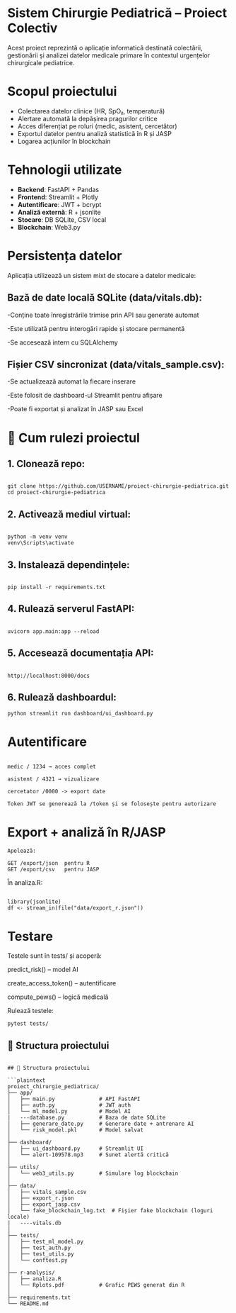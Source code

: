 #  Sistem Chirurgie Pediatrică – Proiect Colectiv

Acest proiect reprezintă o aplicație informatică destinată colectării, gestionării și analizei datelor medicale primare în contextul urgențelor chirurgicale pediatrice.

# Scopul proiectului

- Colectarea datelor clinice (HR, SpO₂, temperatură)
- Alertare automată la depășirea pragurilor critice
- Acces diferențiat pe roluri (medic, asistent, cercetător)
- Exportul datelor pentru analiză statistică în R și JASP
- Logarea acțiunilor în blockchain

# Tehnologii utilizate

- **Backend**: FastAPI + Pandas
- **Frontend**: Streamlit + Plotly
- **Autentificare**: JWT + bcrypt
- **Analiză externă**: R + jsonlite
- **Stocare**: DB SQLite, CSV local
- **Blockchain**: Web3.py

# Persistența datelor 

Aplicația utilizează un sistem mixt de stocare a datelor medicale: 
## Bază de date locală SQLite (data/vitals.db):

-Conține toate înregistrările trimise prin API sau generate automat

-Este utilizată pentru interogări rapide și stocare permanentă

-Se accesează intern cu SQLAlchemy

## Fișier CSV sincronizat (data/vitals_sample.csv):

-Se actualizează automat la fiecare inserare

-Este folosit de dashboard-ul Streamlit pentru afișare

-Poate fi exportat și analizat în JASP sau Excel

# 🚀 Cum rulezi proiectul

## 1. Clonează repo:
```plaintext

git clone https://github.com/USERNAME/proiect-chirurgie-pediatrica.git
cd proiect-chirurgie-pediatrica
```

## 2. Activează mediul virtual:
```plaintext

python -m venv venv
venv\Scripts\activate
```

## 3. Instalează dependințele:
```plaintext

pip install -r requirements.txt
```

## 4. Rulează serverul FastAPI:
```plaintext

uvicorn app.main:app --reload
```

## 5. Accesează documentația API:
```plaintext

http://localhost:8000/docs
```

## 6. Rulează dashboardul:
```plaintext
python streamlit run dashboard/ui_dashboard.py
```
# Autentificare
```plaintext

medic / 1234 → acces complet

asistent / 4321 → vizualizare

cercetator /0000 -> export date

Token JWT se generează la /token și se folosește pentru autorizare
```

# Export + analiză în R/JASP

```plaintext
Apelează:

GET /export/json  pentru R
GET /export/csv   pentru JASP

```
În analiza.R:
```plaintext

library(jsonlite)
df <- stream_in(file("data/export_r.json"))
```
# Testare

Testele sunt în tests/ și acoperă:

predict_risk() – model AI

create_access_token() – autentificare

compute_pews() – logică medicală

Rulează testele:

```plaintext
pytest tests/
```

## 📁 Structura proiectului

```plaintext

## 📁 Structura proiectului

```plaintext
proiect_chirurgie_pediatrica/
├── app/
│   ├── main.py              # API FastAPI
│   ├── auth.py              # JWT auth
│   └── ml_model.py          # Model AI
|   ---database.py           # Baza de date SQLite
│   ├── generare_date.py     # Generare date + antrenare AI
│   └── risk_model.pkl       # Model salvat
│
├── dashboard/
│   ├── ui_dashboard.py      # Streamlit UI
│   └── alert-109578.mp3     # Sunet alertă critică
│
├── utils/
│   └── web3_utils.py        # Simulare log blockchain
│
├── data/
│   ├── vitals_sample.csv
│   ├── export_r.json
│   ├── export_jasp.csv
│   └── fake_blockchain_log.txt  # Fișier fake blockchain (loguri locale)
|   ----vitals.db            
│
├── tests/
│   ├── test_ml_model.py
│   ├── test_auth.py
│   ├── test_utils.py
│   └── conftest.py
│
├── r-analysis/
│   ├── analiza.R
│   └── Rplots.pdf           # Grafic PEWS generat din R
│
├── requirements.txt
└── README.md
```


